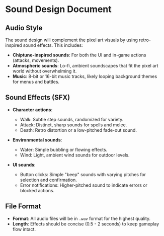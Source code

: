 # Sound Design Document

## Audio Style
The sound design will complement the pixel art visuals by using retro-inspired sound effects. This includes:
- **Chiptune-inspired sounds**: For both the UI and in-game actions (attacks, movements).
- **Atmospheric sounds**: Lo-fi, ambient soundscapes that fit the pixel art world without overwhelming it.
- **Music**: 8-bit or 16-bit music tracks, likely looping background themes for menus and battles.

## Sound Effects (SFX)
- **Character actions**:
  - Walk: Subtle step sounds, randomized for variety.
  - Attack: Distinct, sharp sounds for spells and melee.
  - Death: Retro distortion or a low-pitched fade-out sound.

- **Environmental sounds**:
  - Water: Simple bubbling or flowing effects.
  - Wind: Light, ambient wind sounds for outdoor levels.

- **UI sounds**:
  - Button clicks: Simple "beep" sounds with varying pitches for selection and confirmation.
  - Error notifications: Higher-pitched sound to indicate errors or blocked actions.

## File Format
- **Format**: All audio files will be in `.wav` format for the highest quality.
- **Length**: Effects should be concise (0.5 - 2 seconds) to keep gameplay flow intact.
